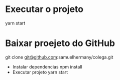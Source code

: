 # Executar o projeto
yarn start

# Baixar proejeto do GitHub
git clone git@github.com:samuelhermany/colega.git
- Instalar dependencias
npm install
- Executar projeto
yarn start
